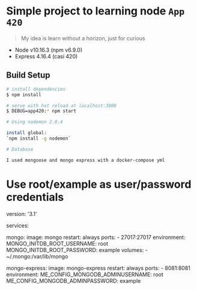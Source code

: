 # Simple project to learning node `App 420`

> My idea is learn without a horizon, just for curious

- Node v10.16.3 (npm v6.9.0)
- Express 4.16.4 (casi 420)

## Build Setup

``` bash
# install dependencies
$ npm install

# serve with hot reload at localhost:3000
$ DEBUG=app420:* npm start

# Using nodemon 2.0.4

install global:
`npm install -g nodemon`

# Database

I used mongoose and mongo express with a docker-compose yml
```
# Use root/example as user/password credentials
version: '3.1'

services:

  mongo:
    image: mongo
    restart: always
    ports:
        - 27017:27017
    environment:
      MONGO_INITDB_ROOT_USERNAME: root
      MONGO_INITDB_ROOT_PASSWORD: example
    volumes:
        - ~/.mongo:/var/lib/mongo

  mongo-express:
    image: mongo-express
    restart: always
    ports:
      - 8081:8081
    environment:
      ME_CONFIG_MONGODB_ADMINUSERNAME: root
      ME_CONFIG_MONGODB_ADMINPASSWORD: example
```